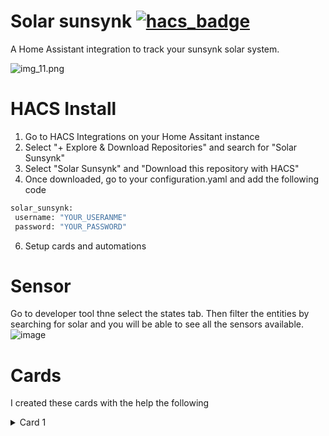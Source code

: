 # Solar sunsynk [![hacs_badge](https://img.shields.io/badge/HACS-Default-41BDF5.svg)](https://github.com/hacs/integration)

A Home Assistant integration to track your sunsynk solar system.

![img_11.png](https://github.com/ITLife360/solar_sunsynk/blob/main/Solar%20Sunsynk%20Card.png?raw=true)

# HACS Install 
1. Go to HACS Integrations on your Home Assitant instance
2. Select "+ Explore & Download Repositories" and search for "Solar Sunsynk"
3. Select "Solar Sunsynk" and "Download this repository with HACS"
4. Once downloaded, go to your configuration.yaml and add the following code
 ```bash
 solar_sunsynk:
  username: "YOUR_USERANME"
  password: "YOUR_PASSWORD"
```
6. Setup cards and automations

# Sensor
 Go to developer tool thne select the states tab. Then filter the entities by searching for solar and you will be able to see all the sensors available.
 ![image](https://user-images.githubusercontent.com/109594480/233350555-f44916c6-9522-4cb0-9994-9d195711cd99.png)
 
# Cards
I created these cards with the help the following
    
<details>
  <summary>Card 1</summary>

[Code](examples/card1.yaml)  
![image](https://user-images.githubusercontent.com/109594480/233350917-932c02d2-3e9d-4982-a589-47d440dafd3b.png)
</details>
